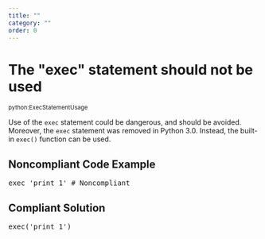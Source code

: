 ```yaml
---
title: ""
category: ""
order: 0
---
```


<h1>The "exec" statement should not be used</h1>
<small>python:ExecStatementUsage</small>
<br>
<p>Use of the <code>exec</code> statement could be dangerous, and should be avoided. Moreover, the <code>exec</code> statement was removed in Python
3.0. Instead, the built-in <code>exec()</code> function can be used.</p>
<h2>Noncompliant Code Example</h2>
<pre>
exec 'print 1' # Noncompliant
</pre>
<h2>Compliant Solution</h2>
<pre>
exec('print 1')
</pre>